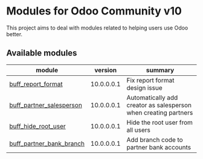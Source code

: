 Modules for Odoo Community v10
==============================

This project aims to deal with modules related to helping users use Odoo better.

[//]: # (addons)

Available modules
----------------
module | version | summary
--- | --- | ---
[buff_report_format](buff_report_format/) | 10.0.0.0.1 | Fix report format design issue
[buff_partner_salesperson](buff_partner_salesperson/) | 10.0.0.0.1 | Automatically add creator as salesperson when creating partners
[buff_hide_root_user](buff_hide_root_user/) | 10.0.0.0.1 | Hide the root user from all users
[buff_partner_bank_branch](buff_partner_bank_branch/) | 10.0.0.0.1 | Add branch code to partner bank accounts

[//]: # (end addons)
